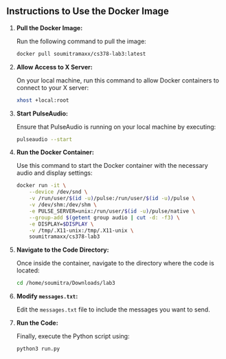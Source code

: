 ## Instructions to Use the Docker Image

1. **Pull the Docker Image:**

    Run the following command to pull the image:
    ```bash
    docker pull soumitramaxx/cs378-lab3:latest
    ```

2. **Allow Access to X Server:**

    On your local machine, run this command to allow Docker containers to connect to your X server:
    ```bash
    xhost +local:root
    ```

3. **Start PulseAudio:**

    Ensure that PulseAudio is running on your local machine by executing:
    ```bash
    pulseaudio --start
    ```

4. **Run the Docker Container:**

    Use this command to start the Docker container with the necessary audio and display settings:
    ```bash
    docker run -it \
        --device /dev/snd \
        -v /run/user/$(id -u)/pulse:/run/user/$(id -u)/pulse \
        -v /dev/shm:/dev/shm \
        -e PULSE_SERVER=unix:/run/user/$(id -u)/pulse/native \
        --group-add $(getent group audio | cut -d: -f3) \
        -e DISPLAY=$DISPLAY \
        -v /tmp/.X11-unix:/tmp/.X11-unix \
        soumitramaxx/cs378-lab3
    ```

5. **Navigate to the Code Directory:**

    Once inside the container, navigate to the directory where the code is located:
    ```bash
    cd /home/soumitra/Downloads/lab3
    ```

6. **Modify `messages.txt`:**

    Edit the `messages.txt` file to include the messages you want to send.

7. **Run the Code:**

    Finally, execute the Python script using:
    ```bash
    python3 run.py
    ```

